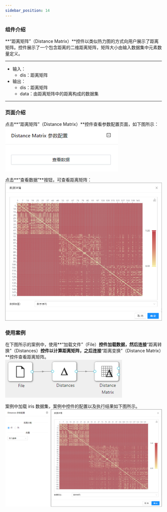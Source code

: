 ```yaml
---
sidebar_position: 14
---
```

### 组件介绍
**“距离矩阵”（Distance Matrix）**控件以类似热力图的方式向用户展示了距离矩阵。控件展示了一个包含距离的二维距离矩阵，矩阵大小由输入数据集中元素数量定义。

<hr/>

- 输入：
  - dis：距离矩阵
- 输出：
  - dis：距离矩阵
  - data：由距离矩阵中的距离构成的数据集

<hr/>


### 页面介绍
点击**“距离矩阵”（Distance Matrix）**控件查看参数配置页面，如下图所示：  
[ ![](/img/aistudio/preprocess/distance-matrix/param.png) ](/img/aistudio/preprocess/distance-matrix/param.png)

点击**“查看数据”**按钮，可查看距离矩阵：
[ ![](/img/aistudio/preprocess/distance-matrix/interaction.png) ](/img/aistudio/preprocess/distance-matrix/interaction.png)

### 使用案例
在下图所示的案例中，使用**“加载文件”（File）**控件加载数据，然后连接**“距离转换”（Distances）**控件以计算距离矩阵，之后连接**“距离变换”（Distance Matrix）**控件查看距离矩阵。   
[ ![](/img/aistudio/preprocess/distance-matrix/workflow.png) ](/img/aistudio/preprocess/distance-matrix/workflow.png)

案例中加载 iris 数据集，案例中控件的配置以及执行结果如下图所示。  
[ ![](/img/aistudio/preprocess/distance-matrix/workflow-result.png) ](/img/aistudio/preprocess/distance-matrix/workflow-result.png)